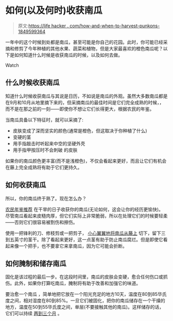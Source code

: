 # 如何(以及何时)收获南瓜

> 原文:[https://life hacker . com/how-and-when-to-harvest-punkons-1849599364](https://lifehacker.com/how-and-when-to-harvest-pumpkins-1849599364)

一年中的这个时候到处都是南瓜，甚至可能是你自己的花园。此时，你可能已经采摘和修剪了今年种植的其他水果、蔬菜和植物，但是大家最喜欢的橙色南瓜呢？以下是如何知道什么时候是收获南瓜的时候，以及如何去做。

Watch

## 什么时候收获南瓜

知道什么时候收获南瓜与其说是日历，不如说是南瓜的外观。虽然大多数南瓜都是在9月和10月从地里摘下来的，但采摘南瓜的最佳时间是它们完全成熟的时候，，而不是在那之前的一刻——即使你不想让它们长得更大，根据农民的年鉴。

当南瓜具备以下特征时，就可以采摘了:

*   皮肤变成了深而坚实的颜色(通常是橙色，但这取决于你种植了什么)
*   变硬的茎
*   用手指敲击时听起来中空的坚硬外壳
*   用手指甲按压时不会刺破 的皮肤

如果你的南瓜颜色更丰富(而不是浅橙色)，不仅会看起来更好，而且让它们有机会在藤上完全成熟将有助于它们更持久。

## 如何收获南瓜

所以，你的南瓜终于熟了。现在怎么办？

[农民年鉴推荐](https://www.almanac.com/plant/pumpkins) 在干旱的日子收获你的南瓜(无论如何，这会让你的经历更愉快)。尽管南瓜看起来皮糙肉厚，但它们实际上非常脆弱，所以在处理它们的时候要轻柔——否则它们很容易被割伤和擦伤。

使用一把锋利的刀、修枝剪或一把剪子， [小心翼翼地将南瓜从藤上](https://hortnews.extension.iastate.edu/faq/when-should-i-harvest-my-pumpkins) 切下，留下三到五英寸的茎干。除了看起来更好，这一点茎有助于防止南瓜腐烂。但是即使它看起来像一个把手，也不要拿它来拿南瓜，因为它可能会折断。

## 如何腌制和储存南瓜

固化是该过程的最后一步。在这段时间里，南瓜的皮肤会变硬，愈合任何伤口或抓伤。此外，如果你打算吃南瓜，腌制将有助于改善和加强它的味道。

要治愈一个南瓜 ，简单地把它放在一个阳光充足的地方10天，温度在80到85华氏度之间，相对湿度在80到85%。一旦它们被固化，把你的南瓜储存在一个干燥的地方，温度在50到55华氏度之间，单层(不要接触其他的南瓜)。这样储存的话，它们可以持续 [两到三个月](https://www.almanac.com/plant/pumpkins) 。